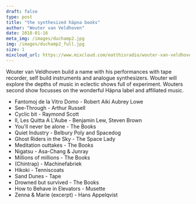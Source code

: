 ```yaml
---
draft: false
type: post
title: "the synthesized häpna books"
author: "Wouter van Veldhoven"
date: 2018-01-16
meta_img: /images/duchamp2.jpg
img: /images/duchamp2_full.jpg
size: 1
mixcloud_url: https://www.mixcloud.com/eatthisradio/wouter-van-veldhoven-2-the-synthesized-hapna-books/
---
```


Wouter van Veldhoven build a name with his performances with tape recorder, self build instruments and analogue synthesizers. Wouter will explore the depths of music in eclectic shows full of experiment. 
Wouters second show focusses on the wonderful Häpna label and affiliated music. 

- Fantomoj de la Vitro Domo - Robert Aiki Aubrey Lowe
- See-Through - Arthur Russell
- Cyclic bit - Raymond Scott
- Il, Les Quitta A L'Aube - Benjamin Lew, Steven Brown
- You'll never be alone - The Books
- Quiet Industry - Belbury Poly and Spacedog
- Ghost Riders in the Sky - The Space Lady
- Meditation outtakes - The Books
- Nigatsu - Asa-Chang & Junray
- Millions of millions - The Books
- (Chintrap) - Machinefabriek
- Hikoki - Tenniscoats
- Sand Dunes - Tape
- Drowned but survived - The Books
- How to Behave in Elevators - Musette
- Zenna & Marie (excerpt) - Hans Appelqvist